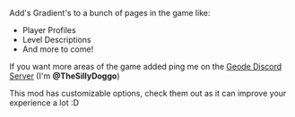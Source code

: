 Add's Gradient's to a bunch of pages in the game like:

- Player Profiles
- Level Descriptions
- And more to come!

If you want more areas of the game added ping me on the [Geode Discord Server](https://discord.gg/9e43WMKzhp) (I'm **@TheSillyDoggo**)

This mod has customizable options, check them out as it can improve your experience a lot :D